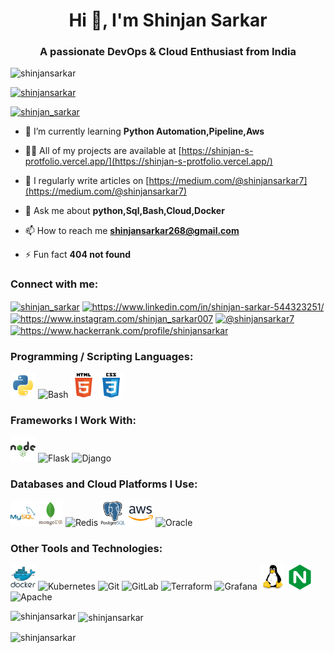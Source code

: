 <h1 align="center">Hi 👋, I'm Shinjan Sarkar</h1>
<h3 align="center">A passionate DevOps & Cloud Enthusiast from India</h3>

<p align="left"> <img src="https://komarev.com/ghpvc/?username=shinjansarkar&label=Profile%20views&color=0e75b6&style=flat" alt="shinjansarkar" /> </p>

<p align="left"> <a href="https://github.com/ryo-ma/github-profile-trophy"><img src="https://github-profile-trophy.vercel.app/?username=shinjansarkar" alt="shinjansarkar" /></a> </p>

<p align="left"> <a href="https://twitter.com/shinjan_sarkar" target="blank"><img src="https://img.shields.io/twitter/follow/shinjan_sarkar?logo=twitter&style=for-the-badge" alt="shinjan_sarkar" /></a> </p>

- 🌱 I’m currently learning **Python Automation,Pipeline,Aws**

- 👨‍💻 All of my projects are available at [https://shinjan-s-protfolio.vercel.app/](https://shinjan-s-protfolio.vercel.app/)

- 📝 I regularly write articles on [https://medium.com/@shinjansarkar7](https://medium.com/@shinjansarkar7)

- 💬 Ask me about **python,Sql,Bash,Cloud,Docker**

- 📫 How to reach me **shinjansarkar268@gmail.com**

- ⚡ Fun fact **404 not found**

<h3 align="left">Connect with me:</h3>
<p align="left">
<a href="https://twitter.com/shinjan_sarkar" target="blank"><img align="center" src="https://raw.githubusercontent.com/rahuldkjain/github-profile-readme-generator/master/src/images/icons/Social/twitter.svg" alt="shinjan_sarkar" height="30" width="40" /></a>
<a href="https://linkedin.com/in/https://www.linkedin.com/in/shinjan-sarkar-544323251/" target="blank"><img align="center" src="https://raw.githubusercontent.com/rahuldkjain/github-profile-readme-generator/master/src/images/icons/Social/linked-in-alt.svg" alt="https://www.linkedin.com/in/shinjan-sarkar-544323251/" height="30" width="40" /></a>
<a href="https://instagram.com/https://www.instagram.com/shinjan_sarkar007" target="blank"><img align="center" src="https://raw.githubusercontent.com/rahuldkjain/github-profile-readme-generator/master/src/images/icons/Social/instagram.svg" alt="https://www.instagram.com/shinjan_sarkar007" height="30" width="40" /></a>
<a href="https://medium.com/@shinjansarkar7" target="blank"><img align="center" src="https://raw.githubusercontent.com/rahuldkjain/github-profile-readme-generator/master/src/images/icons/Social/medium.svg" alt="@shinjansarkar7" height="30" width="40" /></a>
<a href="https://www.hackerrank.com/https://www.hackerrank.com/profile/shinjansarkar" target="blank"><img align="center" src="https://raw.githubusercontent.com/rahuldkjain/github-profile-readme-generator/master/src/images/icons/Social/hackerrank.svg" alt="https://www.hackerrank.com/profile/shinjansarkar" height="30" width="40" /></a>
</p>

<h3>Programming / Scripting Languages:</h3>
<p>
  <img src="https://raw.githubusercontent.com/devicons/devicon/master/icons/python/python-original.svg" alt="Python" width="40" height="40"/>
  <img src="https://www.vectorlogo.zone/logos/gnu_bash/gnu_bash-icon.svg" alt="Bash" width="40" height="40"/>
  <img src="https://raw.githubusercontent.com/devicons/devicon/master/icons/html5/html5-original-wordmark.svg" alt="HTML" width="40" height="40"/>
  <img src="https://raw.githubusercontent.com/devicons/devicon/master/icons/css3/css3-original-wordmark.svg" alt="CSS" width="40" height="40"/>
</p>

<h3>Frameworks I Work With:</h3>
<p>
  <img src="https://raw.githubusercontent.com/devicons/devicon/master/icons/nodejs/nodejs-original-wordmark.svg" alt="Node.js" width="40" height="40"/>
  <img src="https://i.pinimg.com/originals/87/bd/39/87bd39372d14ae2acda0121d9bc69d9c.png" alt="Flask" width="40" height="40"/>
  <img src="https://cdn.worldvectorlogo.com/logos/django.svg" alt="Django" width="40" height="40"/>
</p>

<h3>Databases and Cloud Platforms I Use:</h3>
<p>
  <img src="https://raw.githubusercontent.com/devicons/devicon/master/icons/mysql/mysql-original-wordmark.svg" alt="MySQL" width="40" height="40"/>
  <img src="https://raw.githubusercontent.com/devicons/devicon/master/icons/mongodb/mongodb-original-wordmark.svg" alt="MongoDB" width="40" height="40"/>
  <img src="https://www.vectorlogo.zone/logos/redis/redis-icon.svg" alt="Redis" width="40" height="40"/>
  <img src="https://raw.githubusercontent.com/devicons/devicon/master/icons/postgresql/postgresql-original-wordmark.svg" alt="PostgreSQL" width="40" height="40"/>
  <img src="https://raw.githubusercontent.com/devicons/devicon/master/icons/amazonwebservices/amazonwebservices-original-wordmark.svg" alt="AWS" width="40" height="40"/>
  <img src="https://www.vectorlogo.zone/logos/oracle/oracle-icon.svg" alt="Oracle" width="40" height="40"/>
</p>

<h3>Other Tools and Technologies:</h3>
<p>
  <img src="https://raw.githubusercontent.com/devicons/devicon/master/icons/docker/docker-original-wordmark.svg" alt="Docker" width="40" height="40"/>
  <img src="https://download.logo.wine/logo/Kubernetes/Kubernetes-Logo.wine.png" alt="Kubernetes" width="40" height="40"/>
  <img src="https://www.vectorlogo.zone/logos/git-scm/git-scm-icon.svg" alt="Git" width="40" height="40"/>
  <img src="https://www.vectorlogo.zone/logos/gitlab/gitlab-icon.svg" alt="GitLab" width="40" height="40"/>
  <img src="https://www.vectorlogo.zone/logos/terraformio/terraformio-icon.svg" alt="Terraform" width="40" height="40"/>
  <img src="https://www.vectorlogo.zone/logos/grafana/grafana-icon.svg" alt="Grafana" width="40" height="40"/>
  <img src="https://raw.githubusercontent.com/devicons/devicon/master/icons/linux/linux-original.svg" alt="Linux" width="40" height="40"/>
  <img src="https://raw.githubusercontent.com/devicons/devicon/master/icons/nginx/nginx-original.svg" alt="Nginx" width="40" height="40"/>
  <img src="https://www.vectorlogo.zone/logos/apache/apache-icon.svg" alt="Apache" width="40" height="40"/>
</p>
<p><img align="left" src="https://github-readme-stats.vercel.app/api/top-langs?username=shinjansarkar&show_icons=true&locale=en&layout=compact" alt="shinjansarkar" /></p>

<p>&nbsp;<img align="center" src="https://github-readme-stats.vercel.app/api?username=shinjansarkar&show_icons=true&locale=en" alt="shinjansarkar" /></p>

<p><img align="center" src="https://github-readme-streak-stats.herokuapp.com/?user=shinjansarkar&" alt="shinjansarkar" /></p>
